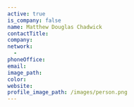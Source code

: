 ```yaml
---
active: true
is_company: false
name: Matthew Douglas Chadwick
contactTitle:
company:
network:
  -
phoneOffice:
email:
image_path:
color:
website:
profile_image_path: /images/person.png
---
```

